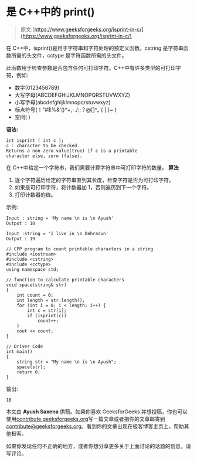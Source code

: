 # 是 C++中的 print()

> 原文:[https://www.geeksforgeeks.org/isprint-in-c/](https://www.geeksforgeeks.org/isprint-in-c/)

在 C++中，isprint()是用于字符串和字符处理的预定义函数。cstring 是字符串函数所需的头文件，cctype 是字符函数所需的头文件。

此函数用于检查参数是否包含任何可打印字符。C++中有许多类型的可打印字符，例如:

*   数字(0123456789)
*   大写字母(ABCDEFGHIJKLMNOPQRSTUVWXYZ)
*   小写字母(abcdefghijklmnopqrstuvwxyz)
*   标点符号(！"#$%&'()*+,-./:;？@[\]^_`{ | }~ )
*   空间( )

**语法:**

```
int isprint ( int c ); 
c : character to be checked.
Returns a non-zero value(true) if c is a printable 
character else, zero (false).

```

在 C++中给定一个字符串，我们需要计算字符串中可打印字符的数量。
**算法**

1.  逐个字符遍历给定的字符串直到其长度，检查字符是否为可打印字符。
2.  如果是可打印字符，将计数器加 1，否则遍历到下一个字符。
3.  打印计数器的值。

示例:

```
Input : string = 'My name \n is \n Ayush'
Output : 18

Input :string = 'I live in \n Dehradun'
Output : 19

```

```
// CPP program to count printable characters in a string
#include <iostream>
#include <cstring>
#include <cctype>
using namespace std;

// function to calculate printable characters
void space(string& str)
{
    int count = 0;
    int length = str.length();
    for (int i = 0; i < length; i++) {
        int c = str[i];
        if (isprint(c))
            count++;
    }
    cout << count;
}

// Driver Code
int main()
{
    string str = "My name \n is \n Ayush";
    space(str);
    return 0;
} 
```

输出:

```
18

```

本文由 **Ayush Saxena** 供稿。如果你喜欢 GeeksforGeeks 并想投稿，你也可以使用[contribute.geeksforgeeks.org](http://www.contribute.geeksforgeeks.org)写一篇文章或者把你的文章邮寄到 contribute@geeksforgeeks.org。看到你的文章出现在极客博客主页上，帮助其他极客。

如果你发现任何不正确的地方，或者你想分享更多关于上面讨论的话题的信息，请写评论。